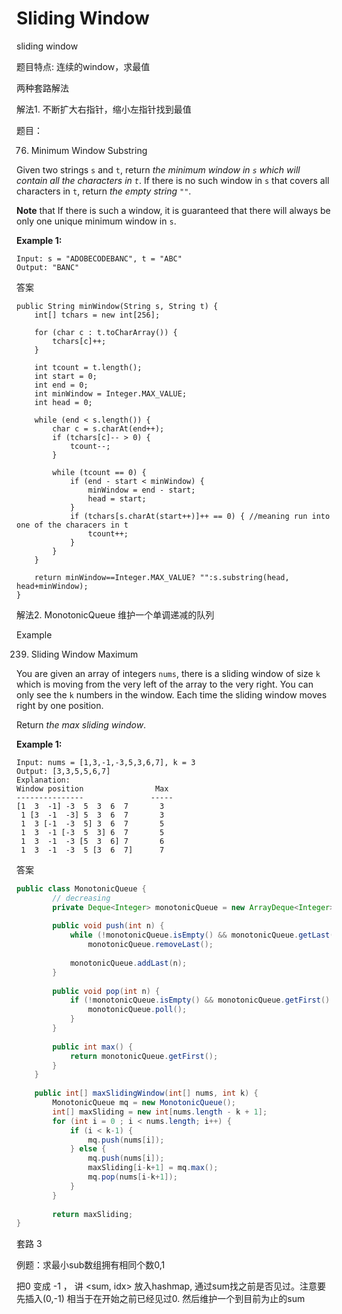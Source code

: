 # Sliding Window

sliding window

题目特点: 连续的window，求最值

两种套路解法



解法1. 不断扩大右指针，缩小左指针找到最值

题目：

76. Minimum Window Substring

Given two strings `s` and `t`, return _the minimum window in `s` which will contain all the characters in `t`_. If there is no such window in `s` that covers all characters in `t`, return _the empty string `""`_.

**Note** that If there is such a window, it is guaranteed that there will always be only one unique minimum window in `s`.

**Example 1:**

```text
Input: s = "ADOBECODEBANC", t = "ABC"
Output: "BANC"
```

答案

```text
public String minWindow(String s, String t) {
    int[] tchars = new int[256];

    for (char c : t.toCharArray()) {
        tchars[c]++;
    }

    int tcount = t.length();
    int start = 0;
    int end = 0;
    int minWindow = Integer.MAX_VALUE;
    int head = 0;

    while (end < s.length()) {
        char c = s.charAt(end++);
        if (tchars[c]-- > 0) {
            tcount--;
        }

        while (tcount == 0) {
            if (end - start < minWindow) {
                minWindow = end - start;
                head = start;
            }
            if (tchars[s.charAt(start++)]++ == 0) { //meaning run into one of the characers in t
                tcount++;
            }
        }
    }

    return minWindow==Integer.MAX_VALUE? "":s.substring(head, head+minWindow);
}
```



解法2. MonotonicQueue 维护一个单调递减的队列

Example



239. Sliding Window Maximum

You are given an array of integers `nums`, there is a sliding window of size `k` which is moving from the very left of the array to the very right. You can only see the `k` numbers in the window. Each time the sliding window moves right by one position.

Return _the max sliding window_.

**Example 1:**

```text
Input: nums = [1,3,-1,-3,5,3,6,7], k = 3
Output: [3,3,5,5,6,7]
Explanation: 
Window position                Max
---------------               -----
[1  3  -1] -3  5  3  6  7       3
 1 [3  -1  -3] 5  3  6  7       3
 1  3 [-1  -3  5] 3  6  7       5
 1  3  -1 [-3  5  3] 6  7       5
 1  3  -1  -3 [5  3  6] 7       6
 1  3  -1  -3  5 [3  6  7]      7
```

答案

```java
public class MonotonicQueue {
        // decreasing
        private Deque<Integer> monotonicQueue = new ArrayDeque<Integer>();
        
        public void push(int n) {
            while (!monotonicQueue.isEmpty() && monotonicQueue.getLast() < n)
                monotonicQueue.removeLast();
            
            monotonicQueue.addLast(n);
        }
        
        public void pop(int n) {
            if (!monotonicQueue.isEmpty() && monotonicQueue.getFirst() == n) {
                monotonicQueue.poll();
            }
        }
        
        public int max() {
            return monotonicQueue.getFirst();
        }
    }
    
    public int[] maxSlidingWindow(int[] nums, int k) {
        MonotonicQueue mq = new MonotonicQueue();
        int[] maxSliding = new int[nums.length - k + 1];
        for (int i = 0 ; i < nums.length; i++) {
            if (i < k-1) {
                mq.push(nums[i]);
            } else {
                mq.push(nums[i]);
                maxSliding[i-k+1] = mq.max();
                mq.pop(nums[i-k+1]);
            }
        }
        
        return maxSliding;
}
```

套路 3

例题：求最小sub数组拥有相同个数0,1

把0 变成 -1 ， 讲 &lt;sum, idx&gt; 放入hashmap, 通过sum找之前是否见过。注意要先插入\(0,-1\) 相当于在开始之前已经见过0. 然后维护一个到目前为止的sum

